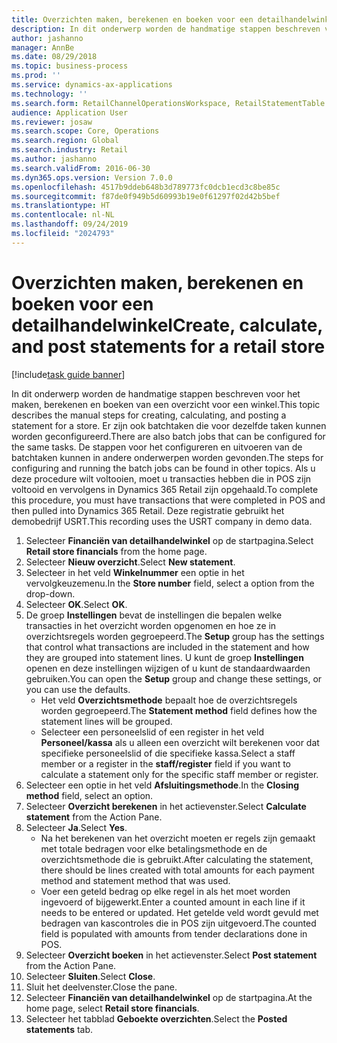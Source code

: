 ```yaml
---
title: Overzichten maken, berekenen en boeken voor een detailhandelwinkel
description: In dit onderwerp worden de handmatige stappen beschreven voor het maken, berekenen en boeken van een overzicht voor een winkel.
author: jashanno
manager: AnnBe
ms.date: 08/29/2018
ms.topic: business-process
ms.prod: ''
ms.service: dynamics-ax-applications
ms.technology: ''
ms.search.form: RetailChannelOperationsWorkspace, RetailStatementTable
audience: Application User
ms.reviewer: josaw
ms.search.scope: Core, Operations
ms.search.region: Global
ms.search.industry: Retail
ms.author: jashanno
ms.search.validFrom: 2016-06-30
ms.dyn365.ops.version: Version 7.0.0
ms.openlocfilehash: 4517b9ddeb648b3d789773fc0dcb1ecd3c8be85c
ms.sourcegitcommit: f87de0f949b5d60993b19e0f61297f02d42b5bef
ms.translationtype: HT
ms.contentlocale: nl-NL
ms.lasthandoff: 09/24/2019
ms.locfileid: "2024793"
---
```

# <a name="create-calculate-and-post-statements-for-a-retail-store"></a><span data-ttu-id="8cf0e-103">Overzichten maken, berekenen en boeken voor een detailhandelwinkel</span><span class="sxs-lookup"><span data-stu-id="8cf0e-103">Create, calculate, and post statements for a retail store</span></span>

[!include[task guide banner](../includes/task-guide-banner.md)]

<span data-ttu-id="8cf0e-104">In dit onderwerp worden de handmatige stappen beschreven voor het maken, berekenen en boeken van een overzicht voor een winkel.</span><span class="sxs-lookup"><span data-stu-id="8cf0e-104">This topic describes the manual steps for creating, calculating, and posting a statement for a store.</span></span> <span data-ttu-id="8cf0e-105">Er zijn ook batchtaken die voor dezelfde taken kunnen worden geconfigureerd.</span><span class="sxs-lookup"><span data-stu-id="8cf0e-105">There are also batch jobs that can be configured for the same tasks.</span></span> <span data-ttu-id="8cf0e-106">De stappen voor het configureren en uitvoeren van de batchtaken kunnen in andere onderwerpen worden gevonden.</span><span class="sxs-lookup"><span data-stu-id="8cf0e-106">The steps for configuring and running the batch jobs can be found in other topics.</span></span> <span data-ttu-id="8cf0e-107">Als u deze procedure wilt voltooien, moet u transacties hebben die in POS zijn voltooid en vervolgens in Dynamics 365 Retail zijn opgehaald.</span><span class="sxs-lookup"><span data-stu-id="8cf0e-107">To complete this procedure, you must have transactions that were completed in POS and then pulled into Dynamics 365 Retail.</span></span> <span data-ttu-id="8cf0e-108">Deze registratie gebruikt het demobedrijf USRT.</span><span class="sxs-lookup"><span data-stu-id="8cf0e-108">This recording uses the USRT company in demo data.</span></span>

1. <span data-ttu-id="8cf0e-109">Selecteer **Financiën van detailhandelwinkel** op de startpagina.</span><span class="sxs-lookup"><span data-stu-id="8cf0e-109">Select **Retail store financials** from the home page.</span></span>
2. <span data-ttu-id="8cf0e-110">Selecteer **Nieuw overzicht**.</span><span class="sxs-lookup"><span data-stu-id="8cf0e-110">Select **New statement**.</span></span>
3. <span data-ttu-id="8cf0e-111">Selecteer in het veld **Winkelnummer** een optie in het vervolgkeuzemenu.</span><span class="sxs-lookup"><span data-stu-id="8cf0e-111">In the **Store number** field, select a option from the drop-down.</span></span>
4. <span data-ttu-id="8cf0e-112">Selecteer **OK**.</span><span class="sxs-lookup"><span data-stu-id="8cf0e-112">Select **OK**.</span></span>
5. <span data-ttu-id="8cf0e-113">De groep **Instellingen** bevat de instellingen die bepalen welke transacties in het overzicht worden opgenomen en hoe ze in overzichtsregels worden gegroepeerd.</span><span class="sxs-lookup"><span data-stu-id="8cf0e-113">The **Setup** group has the settings that control what transactions are included in the statement and how they are grouped into statement lines.</span></span> <span data-ttu-id="8cf0e-114">U kunt de groep **Instellingen** openen en deze instellingen wijzigen of u kunt de standaardwaarden gebruiken.</span><span class="sxs-lookup"><span data-stu-id="8cf0e-114">You can open the **Setup** group and change these settings, or you can use the defaults.</span></span>  
    - <span data-ttu-id="8cf0e-115">Het veld **Overzichtsmethode** bepaalt hoe de overzichtsregels worden gegroepeerd.</span><span class="sxs-lookup"><span data-stu-id="8cf0e-115">The **Statement method** field defines how the statement lines will be grouped.</span></span>  
    - <span data-ttu-id="8cf0e-116">Selecteer een personeelslid of een register in het veld **Personeel/kassa** als u alleen een overzicht wilt berekenen voor dat specifieke personeelslid of die specifieke kassa.</span><span class="sxs-lookup"><span data-stu-id="8cf0e-116">Select a staff member or a register in the **staff/register** field if you want to calculate a statement only for the specific staff member or register.</span></span>  
6. <span data-ttu-id="8cf0e-117">Selecteer een optie in het veld **Afsluitingsmethode**.</span><span class="sxs-lookup"><span data-stu-id="8cf0e-117">In the **Closing method** field, select an option.</span></span>
7. <span data-ttu-id="8cf0e-118">Selecteer **Overzicht berekenen** in het actievenster.</span><span class="sxs-lookup"><span data-stu-id="8cf0e-118">Select **Calculate statement** from the Action Pane.</span></span>
8. <span data-ttu-id="8cf0e-119">Selecteer **Ja**.</span><span class="sxs-lookup"><span data-stu-id="8cf0e-119">Select **Yes**.</span></span>
    - <span data-ttu-id="8cf0e-120">Na het berekenen van het overzicht moeten er regels zijn gemaakt met totale bedragen voor elke betalingsmethode en de overzichtsmethode die is gebruikt.</span><span class="sxs-lookup"><span data-stu-id="8cf0e-120">After calculating the statement, there should be lines created with total amounts for each payment method and statement method that was used.</span></span>  
    - <span data-ttu-id="8cf0e-121">Voer een geteld bedrag op elke regel in als het moet worden ingevoerd of bijgewerkt.</span><span class="sxs-lookup"><span data-stu-id="8cf0e-121">Enter a counted amount in each line if it needs to be entered or updated.</span></span> <span data-ttu-id="8cf0e-122">Het getelde veld wordt gevuld met bedragen van kascontroles die in POS zijn uitgevoerd.</span><span class="sxs-lookup"><span data-stu-id="8cf0e-122">The counted field is populated with amounts from tender declarations done in POS.</span></span>  
9. <span data-ttu-id="8cf0e-123">Selecteer **Overzicht boeken** in het actievenster.</span><span class="sxs-lookup"><span data-stu-id="8cf0e-123">Select **Post statement** from the Action Pane.</span></span>
10. <span data-ttu-id="8cf0e-124">Selecteer **Sluiten**.</span><span class="sxs-lookup"><span data-stu-id="8cf0e-124">Select **Close**.</span></span>
11. <span data-ttu-id="8cf0e-125">Sluit het deelvenster.</span><span class="sxs-lookup"><span data-stu-id="8cf0e-125">Close the pane.</span></span>
12. <span data-ttu-id="8cf0e-126">Selecteer **Financiën van detailhandelwinkel** op de startpagina.</span><span class="sxs-lookup"><span data-stu-id="8cf0e-126">At the home page, select **Retail store financials**.</span></span>
13. <span data-ttu-id="8cf0e-127">Selecteer het tabblad **Geboekte overzichten**.</span><span class="sxs-lookup"><span data-stu-id="8cf0e-127">Select the **Posted statements** tab.</span></span>

